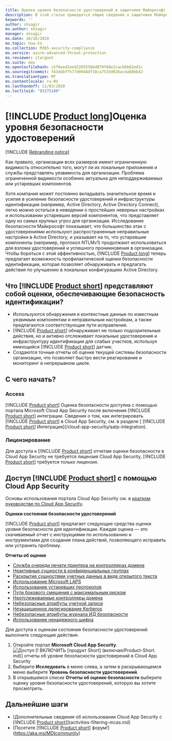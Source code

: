 ```yaml
---
title: Оценка уровня безопасности удостоверений в защитнике Майкрософт
description: В этой статье приводятся общие сведения о защитнике Майкрософт для отчетов об оценке уровня безопасности удостоверений.
keywords: ''
author: shsagir
ms.author: shsagir
manager: shsagir
ms.date: 10/26/2020
ms.topic: how-to
ms.collection: M365-security-compliance
ms.service: azure-advanced-threat-protection
ms.reviewer: itargoet
ms.suite: ems
ms.openlocfilehash: c5f6eed2ee9220555bbd870f66e2cacbbb82ed1c
ms.sourcegitcommit: f434dbff577d9944df18ca7533d026acdab0bb42
ms.translationtype: MT
ms.contentlocale: ru-RU
ms.lasthandoff: 11/03/2020
ms.locfileid: "93275100"
---
```

# <a name="product-longs-identity-security-posture-assessments"></a>[!INCLUDE [Product long](includes/product-long.md)]Оценка уровня безопасности удостоверений

[!INCLUDE [Rebranding notice](includes/rebranding.md)]

Как правило, организации всех размеров имеют ограниченную видимость относительно того, могут ли их локальные приложения и службы представлять уязвимость для организации. Проблема ограниченной видимости особенно актуальна для неподдерживаемых или устаревших компонентов.

Хотя компания может постоянно вкладывать значительное время и усилия в усиление безопасности удостоверений и инфраструктуры идентификации (например, Active Directory, Active Directory Connect), легко можно остаться в неведении о простейших неверных настройках и использовании устаревших версий компонентов, что представляет одну из самых крупных угроз для организации. Исследование безопасности Майкрософт показывает, что большинство атак с удостоверениями используют распространенные неправильные настройки в Active Directory, и указывает на то, что устаревшие компоненты (например, протокол NTLMv1) продолжают использоваться для взлома удостоверений и успешного проникновения в организации. Чтобы бороться с этой эффективностью, [!INCLUDE [Product long](includes/product-long.md)] теперь предлагает возможность профилактической оценки безопасности идентификации, которая позволяет обнаруживать и предлагать действия по улучшению в локальных конфигурациях Active Directory.

## <a name="what-do-product-short-identity-security-posture-assessments-provide"></a>Что [!INCLUDE [Product short](includes/product-short.md)] представляют собой оценки, обеспечивающие безопасность идентификации?

- Используются обнаружения и контекстные данные по известным уязвимым компонентам и неправильным настройкам, а также предлагаются соответствующие пути исправления.
- [!INCLUDE [Product short](includes/product-short.md)] обнаруживает не только подозрительные действия, но и активно отслеживает локальные удостоверения и инфраструктуру идентификации для слабых участков, используя имеющийся [!INCLUDE [Product short](includes/product-short.md)] датчик.
- Создаются точные отчеты об оценке текущей системы безопасности организации, что позволяет быстро вести реагирование и мониторинг в непрерывном цикле.

## <a name="how-do-i-get-started"></a>С чего начать?

### <a name="access"></a>Access

[!INCLUDE [Product short](includes/product-short.md)] Оценка безопасности доступна с помощью портала Microsoft Cloud App Security после включения [!INCLUDE [Product short](includes/product-short.md)] интеграции. Сведения о том, как интегрировать [!INCLUDE [Product short](includes/product-short.md)] в Cloud App Security, см. в разделе [ [!INCLUDE [Product short](includes/product-short.md)] Интеграция](/cloud-app-security/aatp-integration).

### <a name="licensing"></a>Лицензирование

Для доступа к [!INCLUDE [Product short](includes/product-short.md)] отчетам оценки безопасности в Cloud App Security не требуется лицензия Cloud App Security, [!INCLUDE [Product short](includes/product-short.md)] требуется только лицензия.

## <a name="access-product-short-using-cloud-app-security"></a>Доступ [!INCLUDE [Product short](includes/product-short.md)] с помощью Cloud App Security

Основы использования портала Cloud App Security см. в [кратком руководстве по Cloud App Security](/cloud-app-security/getting-started-with-cloud-app-security).

**Оценки состояния безопасности удостоверений**

[!INCLUDE [Product short](includes/product-short.md)] предлагает следующие средства оценки уровня безопасности для идентификации. Каждая оценка — это скачиваемый отчет с инструкциями по использованию и инструментами для создания плана действий, позволяющего исправить или устранить проблему.

**Отчеты об оценке**

- [Служба очереди печати принтера на контроллерах домена](cas-isp-print-spooler.md)
- [Неактивные сущности в конфиденциальных группах](cas-isp-dormant-entities.md)
- [Раскрытие сущностями учетных данных в виде открытого текста](cas-isp-clear-text.md)
- [Использование Microsoft LAPS](cas-isp-laps.md)
- [Использование устаревших протоколов](cas-isp-legacy-protocols.md)
- [Пути бокового смещения с максимальным риском](cas-isp-riskiest-lmp.md)
- [Неотслеживаемые контроллеры домена](cas-isp-unmonitored-domain-controller.md)
- [Небезопасные атрибуты учетной записи](cas-isp-unsecure-account-attributes.md)
- [Незащищенное делегирование Kerberos](cas-isp-unconstrained-kerberos.md)
- [Небезопасные атрибуты журнала ИД безопасности](cas-isp-unsecure-sid-history-attribute.md)
- [Использование ненадежного шифра](cas-isp-weak-cipher.md)

Для доступа к оценкам состояния безопасности удостоверений выполните следующие действия.

1. Откройте портал **Microsoft Cloud App Security**.
    ![Доступ [! ВКЛЮЧИТЬ [продукт Short] (включая/Product-Short. md)] отчеты об уровне безопасности удостоверений в Cloud App Security](media/cas-isp-report-1.png)
1. Выберите **Исследовать** в меню слева, а затем в раскрывающемся меню выберите **Уровень безопасности удостоверений**.
1. В открывшемся списке **Отчеты об оценке безопасности** выберите оценку уровня безопасности удостоверений, которую вы хотите просмотреть.

## <a name="next-steps"></a>Дальнейшие шаги

- [Дополнительные сведения об использовании Cloud App Security с [!INCLUDE [Product short](includes/product-short.md)]](activities-filtering-mcas.md)
- [Посетите [!INCLUDE [Product short](includes/product-short.md)] форум!](https://aka.ms/MDIcommunity)
